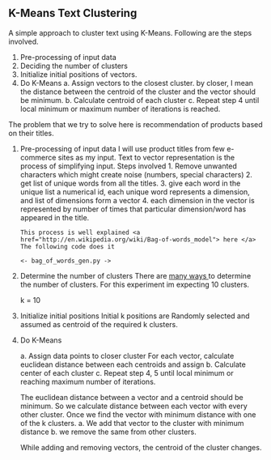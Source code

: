 K-Means Text Clustering
-----------------------
A simple approach to cluster text using K-Means. Following are the steps involved. 

1. Pre-processing of input data
2. Deciding the number of clusters
3. Initialize initial positions of vectors.
4. Do K-Means
    a. Assign vectors to the closest cluster. by closer, 
       I mean the distance between the centroid of the cluster and the vector should be minimum. 
    b. Calculate centroid of each cluster
    c. Repeat step 4 until local minimum or maximum number of iterations is reached.

The problem that we try to solve here is recommendation of products based on their titles.

1. Pre-processing of input data
    I will use product titles from few e-commerce sites as my input. Text to vector representation is
    the process of simplifying input. Steps involved
       1. Remove unwanted characters which might create noise (numbers, special characters)
       2. get list of unique words from all the titles.
       3. give each word in the unique list a numerical id, each unique word represents
          a dimension, and list of dimensions form a vector
       4. each dimension in the vector is represented by number of times that particular dimension/word has appeared in the title.

       This process is well explained <a href="http://en.wikipedia.org/wiki/Bag-of-words_model"> here </a>
       The following code does it

       <- bag_of_words_gen.py ->

2. Determine the number of clusters
    There are <a href="http://en.wikipedia.org/wiki/Determining_the_number_of_clusters_in_a_data_set"> many ways </a> to
    determine the number of clusters. For this experiment im expecting 10 clusters.

    k = 10

3. Initialize initial positions
    Initial k positions are Randomly selected and assumed as centroid of the required k clusters.

4. Do K-Means

    a. Assign data points to closer cluster
        For each vector, calculate euclidean distance between each centroids and assign
    b. Calculate center of each cluster
    c. Repeat step 4, 5 until local minimum or reaching maximum number of iterations.

    The euclidean distance between a vector and a centroid should be minimum.
    So we calculate distance between each vector with every other cluster.
    Once we find the vector with minimum distance with one of the k clusters.
        a. We add that vector to the cluster with minimum distance
        b. we remove the same from other clusters.

    While adding and removing vectors, the centroid of the cluster changes.



